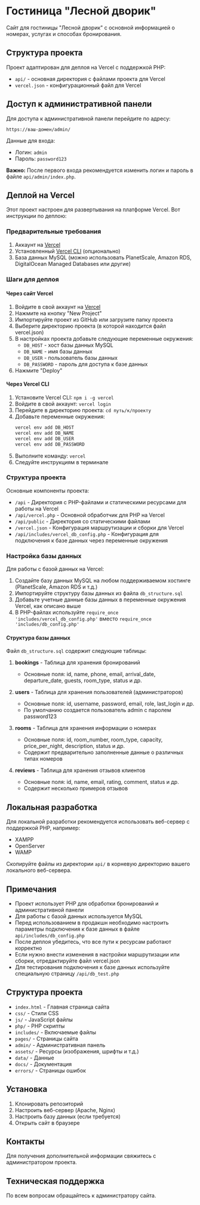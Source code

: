 # Гостиница "Лесной дворик"

Сайт для гостиницы "Лесной дворик" с основной информацией о номерах, услугах и способах бронирования.

## Структура проекта

Проект адаптирован для деплоя на Vercel с поддержкой PHP:

- `api/` - основная директория с файлами проекта для Vercel
- `vercel.json` - конфигурационный файл для Vercel

## Доступ к административной панели

Для доступа к административной панели перейдите по адресу:
```
https://ваш-домен/admin/
```

Данные для входа:
- Логин: `admin`
- Пароль: `password123`

**Важно:** После первого входа рекомендуется изменить логин и пароль в файле `api/admin/index.php`.

## Деплой на Vercel

Этот проект настроен для развертывания на платформе Vercel. Вот инструкции по деплою:

### Предварительные требования

1. Аккаунт на [Vercel](https://vercel.com)
2. Установленный [Vercel CLI](https://vercel.com/docs/cli) (опционально)
3. База данных MySQL (можно использовать PlanetScale, Amazon RDS, DigitalOcean Managed Databases или другие)

### Шаги для деплоя

#### Через сайт Vercel

1. Войдите в свой аккаунт на [Vercel](https://vercel.com)
2. Нажмите на кнопку "New Project"
3. Импортируйте проект из GitHub или загрузите папку проекта
4. Выберите директорию проекта (в которой находится файл vercel.json)
5. В настройках проекта добавьте следующие переменные окружения:
   - `DB_HOST` - хост базы данных MySQL
   - `DB_NAME` - имя базы данных
   - `DB_USER` - пользователь базы данных
   - `DB_PASSWORD` - пароль для доступа к базе данных
6. Нажмите "Deploy"

#### Через Vercel CLI

1. Установите Vercel CLI: `npm i -g vercel`
2. Войдите в свой аккаунт: `vercel login`
3. Перейдите в директорию проекта: `cd путь/к/проекту`
4. Добавьте переменные окружения:
   ```bash
   vercel env add DB_HOST
   vercel env add DB_NAME
   vercel env add DB_USER
   vercel env add DB_PASSWORD
   ```
5. Выполните команду: `vercel`
6. Следуйте инструкциям в терминале

### Структура проекта

Основные компоненты проекта:

- `/api` - Директория с PHP-файлами и статическими ресурсами для работы на Vercel
- `/api/vercel.php` - Основной обработчик для PHP на Vercel
- `/api/public` - Директория со статическими файлами
- `/vercel.json` - Конфигурация маршрутизации и сборки для Vercel
- `/api/includes/vercel_db_config.php` - Конфигурация для подключения к базе данных через переменные окружения

### Настройка базы данных

Для работы с базой данных на Vercel:

1. Создайте базу данных MySQL на любом поддерживаемом хостинге (PlanetScale, Amazon RDS и т.д.)
2. Импортируйте структуру базы данных из файла `db_structure.sql`
3. Добавьте учетные данные базы данных в переменные окружения Vercel, как описано выше
4. В PHP-файлах используйте `require_once 'includes/vercel_db_config.php'` вместо `require_once 'includes/db_config.php'`

#### Структура базы данных

Файл `db_structure.sql` содержит следующие таблицы:

1. **bookings** - Таблица для хранения бронирований
   - Основные поля: id, name, phone, email, arrival_date, departure_date, guests, room_type, status и др.

2. **users** - Таблица для хранения пользователей (администраторов)
   - Основные поля: id, username, password, email, role, last_login и др.
   - По умолчанию создается пользователь admin с паролем password123

3. **rooms** - Таблица для хранения информации о номерах
   - Основные поля: id, room_number, room_type, capacity, price_per_night, description, status и др.
   - Содержит предварительно заполненные данные о различных типах номеров

4. **reviews** - Таблица для хранения отзывов клиентов
   - Основные поля: id, name, email, rating, comment, status и др.
   - Содержит несколько примеров отзывов

## Локальная разработка

Для локальной разработки рекомендуется использовать веб-сервер с поддержкой PHP, например:
- XAMPP
- OpenServer
- WAMP

Скопируйте файлы из директории `api/` в корневую директорию вашего локального веб-сервера.

## Примечания

- Проект использует PHP для обработки бронирований и административной панели
- Для работы с базой данных используется MySQL
- Перед использованием в продакшн необходимо настроить параметры подключения к базе данных в файле `api/includes/db_config.php`
- После деплоя убедитесь, что все пути к ресурсам работают корректно
- Если нужно внести изменения в настройки маршрутизации или сборки, отредактируйте файл vercel.json
- Для тестирования подключения к базе данных используйте специальную страницу `/api/db_test.php`

## Структура проекта

- `index.html` - Главная страница сайта
- `css/` - Стили CSS
- `js/` - JavaScript файлы
- `php/` - PHP скрипты
- `includes/` - Включаемые файлы
- `pages/` - Страницы сайта
- `admin/` - Административная панель
- `assets/` - Ресурсы (изображения, шрифты и т.д.)
- `data/` - Данные
- `docs/` - Документация
- `errors/` - Страницы ошибок

## Установка

1. Клонировать репозиторий
2. Настроить веб-сервер (Apache, Nginx)
3. Настроить базу данных (если требуется)
4. Открыть сайт в браузере

## Контакты

Для получения дополнительной информации свяжитесь с администратором проекта. 

## Техническая поддержка

По всем вопросам обращайтесь к администратору сайта. 